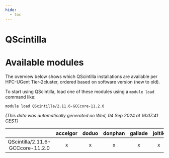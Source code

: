 ```yaml
---
hide:
  - toc
---
```


QScintilla
==========

# Available modules


The overview below shows which QScintilla installations are available per HPC-UGent Tier-2cluster, ordered based on software version (new to old).

To start using QScintilla, load one of these modules using a `module load` command like:

```shell
module load QScintilla/2.11.6-GCCcore-11.2.0
```

*(This data was automatically generated on Wed, 04 Sep 2024 at 16:07:41 CEST)*  

| |accelgor|doduo|donphan|gallade|joltik|shinx|skitty|
| :---: | :---: | :---: | :---: | :---: | :---: | :---: | :---: |
|QScintilla/2.11.6-GCCcore-11.2.0|x|x|x|x|x|-|x|
